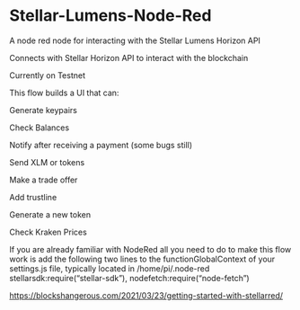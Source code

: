 # Stellar-Lumens-Node-Red
A node red node for interacting with the Stellar Lumens Horizon API

Connects with Stellar Horizon API to interact with the blockchain

Currently on Testnet

This flow builds a UI that can:

Generate keypairs

Check Balances

Notify after receiving a payment (some bugs still)

Send XLM or tokens

Make a trade offer

Add trustline

Generate a new token

Check Kraken Prices

If you are already familiar with NodeRed all you need to do to make this flow work is add the following two lines to the functionGlobalContext of your settings.js file, typically located in /home/pi/.node-red stellarsdk:require(“stellar-sdk”), nodefetch:require(“node-fetch”)

https://blockshangerous.com/2021/03/23/getting-started-with-stellarred/
